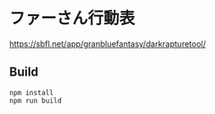 # ファーさん行動表

https://sbfl.net/app/granbluefantasy/darkrapturetool/

## Build

```
npm install
npm run build
```
